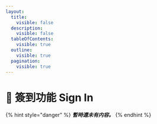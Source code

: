 ```yaml
---
layout:
  title:
    visible: false
  description:
    visible: false
  tableOfContents:
    visible: true
  outline:
    visible: true
  pagination:
    visible: true
---
```


# 📗 簽到功能 Sign In

{% hint style="danger" %}
_**暫時還未有内容。**_
{% endhint %}

